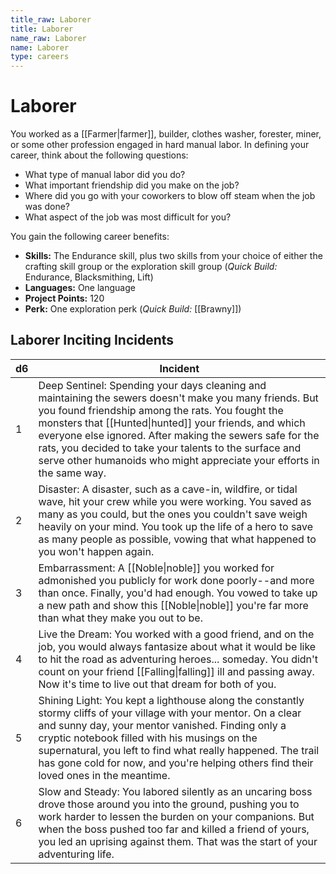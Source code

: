 ```yaml
---
title_raw: Laborer
title: Laborer
name_raw: Laborer
name: Laborer
type: careers
---
```


# Laborer

You worked as a [[Farmer|farmer]], builder, clothes washer, forester, miner, or some other profession engaged in hard manual labor. In defining your career, think about the following questions:

- What type of manual labor did you do?
- What important friendship did you make on the job?
- Where did you go with your coworkers to blow off steam when the job was done?
- What aspect of the job was most difficult for you?

You gain the following career benefits:

- **Skills:** The Endurance skill, plus two skills from your choice of either the crafting skill group or the exploration skill group (*Quick Build:* Endurance, Blacksmithing, Lift)
- **Languages:** One language
- **Project Points:** 120
- **Perk:** One exploration perk (*Quick Build:* [[Brawny]])

## Laborer Inciting Incidents

| d6  | Incident                                                                                                                                                                                                                                                                                                                                                                                                             |
| --- | -------------------------------------------------------------------------------------------------------------------------------------------------------------------------------------------------------------------------------------------------------------------------------------------------------------------------------------------------------------------------------------------------------------------- |
| 1   | Deep Sentinel: Spending your days cleaning and maintaining the sewers doesn't make you many friends. But you found friendship among the rats. You fought the monsters that [[Hunted\|hunted]] your friends, and which everyone else ignored. After making the sewers safe for the rats, you decided to take your talents to the surface and serve other humanoids who might appreciate your efforts in the same way. |
| 2   | Disaster: A disaster, such as a cave-in, wildfire, or tidal wave, hit your crew while you were working. You saved as many as you could, but the ones you couldn't save weigh heavily on your mind. You took up the life of a hero to save as many people as possible, vowing that what happened to you won't happen again.                                                                                           |
| 3   | Embarrassment: A [[Noble\|noble]] you worked for admonished you publicly for work done poorly--and more than once. Finally, you'd had enough. You vowed to take up a new path and show this [[Noble\|noble]] you're far more than what they make you out to be.                                                                                                                                                      |
| 4   | Live the Dream: You worked with a good friend, and on the job, you would always fantasize about what it would be like to hit the road as adventuring heroes... someday. You didn't count on your friend [[Falling\|falling]] ill and passing away. Now it's time to live out that dream for both of you.                                                                                                             |
| 5   | Shining Light: You kept a lighthouse along the constantly stormy cliffs of your village with your mentor. On a clear and sunny day, your mentor vanished. Finding only a cryptic notebook filled with his musings on the supernatural, you left to find what really happened. The trail has gone cold for now, and you're helping others find their loved ones in the meantime.                                      |
| 6   | Slow and Steady: You labored silently as an uncaring boss drove those around you into the ground, pushing you to work harder to lessen the burden on your companions. But when the boss pushed too far and killed a friend of yours, you led an uprising against them. That was the start of your adventuring life.                                                                                                  |
